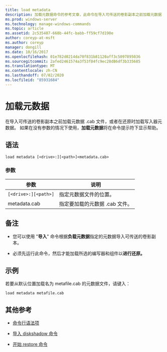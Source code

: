 ```yaml
---
title: load metadata
description: 加载元数据命令的参考文章，此命令在导入可传送的卷影副本之前加载元数据 .cab 文件，或者在还原时加载写入器元数据。
ms.prod: windows-server
ms.technology: manage-windows-commands
ms.topic: article
ms.assetid: 2c535487-668b-44fc-babb-ff59cf7d190e
author: coreyp-at-msft
ms.author: coreyp
manager: dongill
ms.date: 10/16/2017
ms.openlocfilehash: 01e782d0214da70f831b81120aff3c5097895036
ms.sourcegitcommit: 2afed2461574a3f53f84fc9ec28d86df3b335685
ms.translationtype: MT
ms.contentlocale: zh-CN
ms.lasthandoff: 07/02/2020
ms.locfileid: "85931684"
---
```

# <a name="load-metadata"></a>加载元数据

在导入可传送的卷影副本之前加载元数据 .cab 文件，或者在还原时加载写入器元数据。 如果在没有参数的情况下使用，**加载元数据**将在命令提示符下显示帮助。

## <a name="syntax"></a>语法

```
load metadata [<drive>:][<path>]<metadata.cab>
```

### <a name="parameters"></a>参数

| 参数 | 说明 |
| --------- | ----------- |
| `[<drive>:][<path>]` | 指定元数据文件的位置。 |
| metadata.cab | 指定要加载的元数据 .cab 文件。 |

## <a name="remarks"></a>备注

- 您可以使用 "**导入**" 命令根据**负载元数据**指定的元数据导入可传送的卷影副本。

- 必须先运行此命令，然后才能加载所选的编写器和组件以**进行还原。**

## <a name="examples"></a>示例

若要从默认位置加载名为 metafile.cab 的元数据文件，请键入：

```
load metadata metafile.cab
```

## <a name="additional-references"></a>其他参考

- [命令行语法项](command-line-syntax-key.md)

- [导入 diskshadow 命令](import.md)

- [开始 restore 命令](begin-restore.md)
